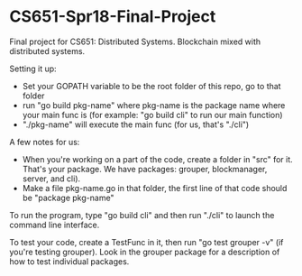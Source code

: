 # CS651-Spr18-Final-Project
Final project for CS651: Distributed Systems. Blockchain mixed with distributed systems.

Setting it up:

* Set your GOPATH variable to be the root folder of this repo, go to that folder
* run "go build pkg-name" where pkg-name is the package name where your main func is (for example: "go build cli" to run our main function)
* "./pkg-name" will execute the main func (for us, that's "./cli")

A few notes for us:

* When you're working on a part of the code, create a folder in "src" for it. That's your package. We have packages: grouper, blockmanager, server, and cli).
* Make a file pkg-name.go in that folder, the first line of that code should be "package pkg-name"

To run the program, type "go build cli" and then run "./cli" to launch the command line interface.

To test your code, create a TestFunc in it, then run "go test grouper -v" (if you're testing grouper). Look in the grouper package for a description of how to test individual packages.


